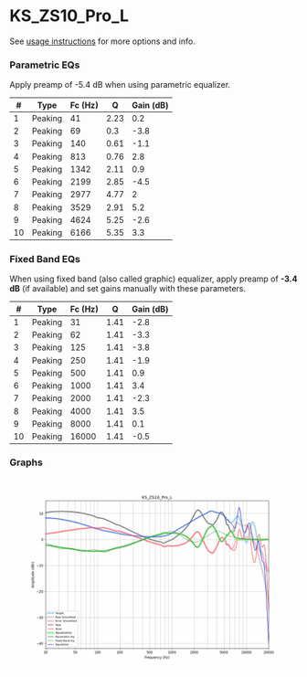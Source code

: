 # KS_ZS10_Pro_L
See [usage instructions](https://github.com/jaakkopasanen/AutoEq#usage) for more options and info.

### Parametric EQs
Apply preamp of -5.4 dB when using parametric equalizer.

|   # | Type    |   Fc (Hz) |    Q |   Gain (dB) |
|-----|---------|-----------|------|-------------|
|   1 | Peaking |        41 | 2.23 |         0.2 |
|   2 | Peaking |        69 | 0.3  |        -3.8 |
|   3 | Peaking |       140 | 0.61 |        -1.1 |
|   4 | Peaking |       813 | 0.76 |         2.8 |
|   5 | Peaking |      1342 | 2.11 |         0.9 |
|   6 | Peaking |      2199 | 2.85 |        -4.5 |
|   7 | Peaking |      2977 | 4.77 |         2   |
|   8 | Peaking |      3529 | 2.91 |         5.2 |
|   9 | Peaking |      4624 | 5.25 |        -2.6 |
|  10 | Peaking |      6166 | 5.35 |         3.3 |

### Fixed Band EQs
When using fixed band (also called graphic) equalizer, apply preamp of **-3.4 dB** (if available) and set gains manually with these parameters.

|   # | Type    |   Fc (Hz) |    Q |   Gain (dB) |
|-----|---------|-----------|------|-------------|
|   1 | Peaking |        31 | 1.41 |        -2.8 |
|   2 | Peaking |        62 | 1.41 |        -3.3 |
|   3 | Peaking |       125 | 1.41 |        -3.8 |
|   4 | Peaking |       250 | 1.41 |        -1.9 |
|   5 | Peaking |       500 | 1.41 |         0.9 |
|   6 | Peaking |      1000 | 1.41 |         3.4 |
|   7 | Peaking |      2000 | 1.41 |        -2.3 |
|   8 | Peaking |      4000 | 1.41 |         3.5 |
|   9 | Peaking |      8000 | 1.41 |         0.1 |
|  10 | Peaking |     16000 | 1.41 |        -0.5 |

### Graphs
![](./KS_ZS10_Pro_L.png)
